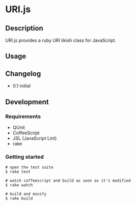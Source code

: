 # URI.js
## Description
URI.js provides a ruby URI likish class for JavaScript.

## Usage

## Changelog

- 0.1 initial 
  
## Development
### Requirements

- QUnit
- CoffeeScript
- JSL (JavaScript Lint)
- rake

### Getting started
    # open the test suite
    $ rake test 
    
    # watch coffeescript and build as soon as it's modified
    $ rake watch      

    # build and minify
    $ rake build


    